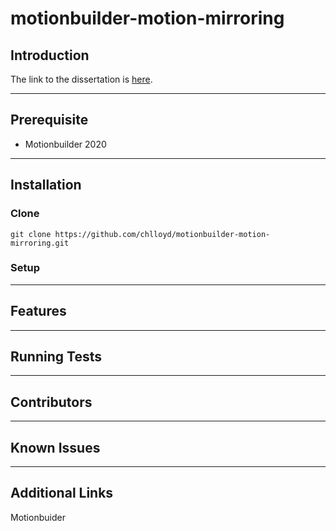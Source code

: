 # motionbuilder-motion-mirroring

## Introduction
The link to the dissertation is [here](url). 

---

## Prerequisite
 - Motionbuilder 2020

---

## Installation
### Clone

`git clone https://github.com/chlloyd/motionbuilder-motion-mirroring.git`

### Setup

---

## Features

---

## Running Tests

---

## Contributors

---

## Known Issues

---

## Additional Links
Motionbuider